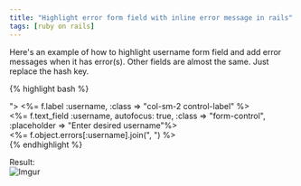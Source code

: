 ```yaml
---
title: "Highlight error form field with inline error message in rails"
tags: [ruby on rails]
---
```


Here's an example of how to highlight username form field and add error messages when it has error(s). Other fields are almost the same. Just replace the hash key.

{% highlight bash %}
<div class="form-group <%= "has-error" if f.object.errors.include?(:username) %>">
	<%= f.label :username, :class => "col-sm-2 control-label" %>
	<div class="col-sm-4">
	<%= f.text_field :username, autofocus: true, :class => "form-control", :placeholder => "Enter desired username"%>
	</div>
	<span class="help-block"> <%= f.object.errors[:username].join(", ") %></span>
</div>
{% endhighlight %}


Result:<br/>
![Imgur](http://i.imgur.com/Pv1g3UR.png)
